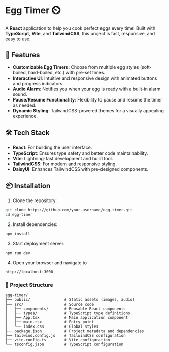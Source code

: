 # Egg Timer ⏲️

A **React** application to help you cook perfect eggs every time! Built with **TypeScript**, **Vite**, and **TailwindCSS**, this project is fast, responsive, and easy to use.

## 🚀 Features

- **Customizable Egg Timers**: Choose from multiple egg styles (soft-boiled, hard-boiled, etc.) with pre-set times.
- **Interactive UI**: Intuitive and responsive design with animated buttons and progress indicators.
- **Audio Alarm**: Notifies you when your egg is ready with a built-in alarm sound.
- **Pause/Resume Functionality**: Flexibility to pause and resume the timer as needed.
- **Dynamic Styling**: TailwindCSS-powered themes for a visually appealing experience.

## 🛠️ Tech Stack

- **React**: For building the user interface.
- **TypeScript**: Ensures type safety and better code maintainability.
- **Vite**: Lightning-fast development and build tool.
- **TailwindCSS**: For modern and responsive styling.
- **DaisyUI**: Enhances TailwindCSS with pre-designed components.

## 📦 Installation

1. Clone the repository:
  ```bash
  git clone https://github.com/your-username/egg-timer.git
  cd egg-timer
  ```

2. Install dependencies:
  ```bash
  npm install
   ```

3. Start deployment server:
  ```bash
  npm run dev
   ```

4. Open your browser and navigate to
```
http://localhost:3000
```


### 🧩 Project Structure

```
egg-timer/
├── public/               # Static assets (images, audio)
├── src/                  # Source code
│   ├── components/       # Reusable React components
│   ├── types/            # TypeScript type definitions
│   ├── App.tsx           # Main application component
│   ├── main.tsx          # Entry point
│   └── index.css         # Global styles
├── package.json          # Project metadata and dependencies
├── tailwind.config.js    # TailwindCSS configuration
├── vite.config.ts        # Vite configuration
└── tsconfig.json         # TypeScript configuration
```